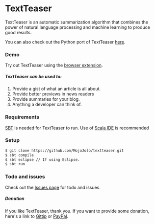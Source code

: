 TextTeaser
==========

TextTeaser is an automatic summarization algorithm that combines the power of natural language processing and machine learning to produce good results.

You can also check out the Python port of TextTeaser [here](https://github.com/MojoJolo/textteaser.py).

### Demo

Try out TextTeaser using the [browser extension](https://chrome.google.com/webstore/detail/textteaser-browser-extens/fbojgdgmgpmmjhipfcjnkgmafcomfngh).

##### TextTeaser can be used to:

1. Provide a gist of what an article is all about. 
2. Provide better previews in news readers 
3. Provide summaries for your blog. 
4. Anything a developer can think of.

### Requirements

[SBT](http://www.scala-sbt.org/) is needed for TextTeaser to run.
Use of [Scala IDE](http://scala-ide.org/) is recommended

### Setup

```bash
$ git clone https://github.com/MojoJolo/textteaser.git
$ sbt compile
$ sbt eclipse // If using Eclipse.
$ sbt run
```

### Todo and issues

Check out the [Issues page](https://github.com/MojoJolo/textteaser/issues) for todo and issues.

##### Donation

If you like TextTeaser, thank you. If you want to provide some donation, here's a link to [Gittip](https://www.gittip.com/MojoJolo/) or [PayPal](https://www.paypal.com/cgi-bin/webscr?cmd=_s-xclick&hosted_button_id=SXNUFQTQV5LY4).
